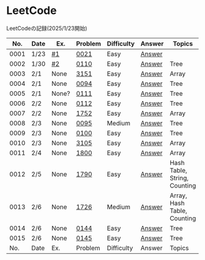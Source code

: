 # LeetCode
LeetCodeの記録(2025/1/23開始)


| No. | Date | Ex. | Problem | Difficulty | Answer | Topics |
| --- | ---- | --- | ------- | ------ | ------ | ------ |
| 0001 | 1/23 | [#1](https://github.com/Riochin/LeetCode/issues/1) | [0021](https://leetcode.com/problems/merge-two-sorted-lists/description/) | Easy | [Answer](https://github.com/Riochin/LeetCode/blob/main/0021/ListNode.java) |   |
| 0002 | 1/30 | [#2](https://github.com/Riochin/LeetCode/issues/2) | [0110](https://leetcode.com/problems/balanced-binary-tree/) | Easy | [Answer](https://github.com/Riochin/LeetCode/blob/main/0110/TreeNode.java) | Tree |
| 0003 | 2/1 | None | [3151](https://leetcode.com/problems/special-array-i/description/) | Easy | [Answer](https://github.com/Riochin/LeetCode/blob/main/3151/3151.special-array-i.java) | Array |
| 0004 | 2/1 | None | [0094](https://leetcode.com/problems/binary-tree-inorder-traversal/description/) | Easy | [Answer](https://github.com/Riochin/LeetCode/blob/main/0021/ListNode.java) | Tree |
| 0005 | 2/1 | None? | [0111](https://leetcode.com/problems/minimum-depth-of-binary-tree/description/) | Easy | [Answer](https://github.com/Riochin/LeetCode/blob/main/0111/TreeNode.java) | Tree |
| 0006 | 2/2 | None | [0112](https://leetcode.com/problems/path-sum/) | Easy | [Answer](https://github.com/Riochin/LeetCode/tree/main/0112) | Tree |
| 0007 | 2/2 | None | [1752](https://leetcode.com/problems/check-if-array-is-sorted-and-rotated/description/) | Easy | [Answer](https://github.com/Riochin/LeetCode/tree/main/1752) | Array |
| 0008 | 2/3 | None | [0095](https://leetcode.com/problems/unique-binary-search-trees-ii/description/) | Medium | [Answer](https://github.com/Riochin/LeetCode/blob/main/0095/TreeNode.java) | Tree |
| 0009 | 2/3 | None | [0100](https://leetcode.com/problems/same-tree/description/) | Easy | [Answer](https://github.com/Riochin/LeetCode/blob/main/0100/TreeNode.java) | Tree |
| 0010 | 2/3 | None | [3105](https://leetcode.com/problems/longest-strictly-increasing-or-strictly-decreasing-subarray/description/) | Easy | [Answer](https://github.com/Riochin/LeetCode/blob/main/3105/3105.longest-strictly-increasing-or-strictly-decreasing-subarray.java) | Array |
| 0011 | 2/4 | None | [1800](https://leetcode.com/problems/maximum-ascending-subarray-sum/description/) | Easy | [Answer](https://github.com/Riochin/LeetCode/blob/main/1800/1800.maximum-ascending-subarray-sum.java) | Array |
| 0012 | 2/5 | None | [1790](https://leetcode.com/problems/check-if-one-string-swap-can-make-strings-equal/description/) | Easy | [Answer](https://github.com/Riochin/LeetCode/tree/main/1790) | Hash Table, String, Counting |
| 0013 | 2/6 | None | [1726](https://leetcode.com/problems/tuple-with-same-product/description/) | Medium | [Answer](https://github.com/Riochin/LeetCode/tree/main/1726) | Array, Hash Table, Counting |
| 0014 | 2/6 | None | [0144](https://leetcode.com/problems/binary-tree-preorder-traversal/description/) | Easy | [Answer](https://github.com/Riochin/LeetCode/blob/main/0144/0144.binary-tree-preorder-traversal.java) | Tree |
| 0015 | 2/6 | None | [0145](https://leetcode.com/problems/binary-tree-postorder-traversal/description/) | Easy | [Answer](https://github.com/Riochin/LeetCode/tree/main/0145) | Tree |
| No. | Date | Ex. | Problem | Difficulty | Answer | Topics |
